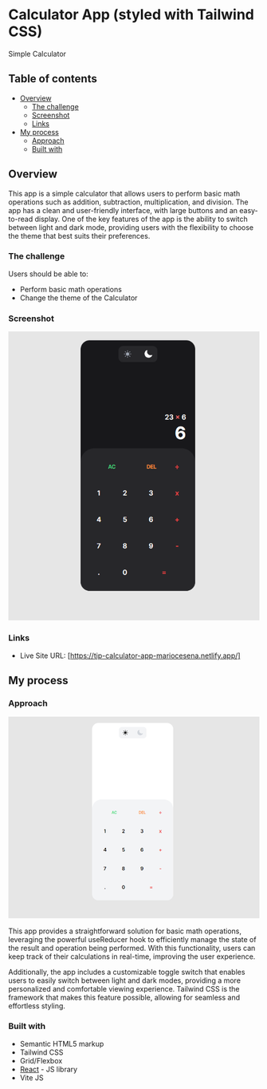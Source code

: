 # Calculator App (styled with Tailwind CSS)

Simple Calculator

## Table of contents

- [Overview](#overview)
  - [The challenge](#the-challenge)
  - [Screenshot](#screenshot)
  - [Links](#links)
- [My process](#my-process)
  - [Approach](#approach)
  - [Built with](#built-with)

## Overview

This app is a simple calculator that allows users to perform basic math operations such as addition, subtraction, multiplication, and division. The app has a clean and user-friendly interface, with large buttons and an easy-to-read display. One of the key features of the app is the ability to switch between light and dark mode, providing users with the flexibility to choose the theme that best suits their preferences.

### The challenge

Users should be able to:

- Perform basic math operations
- Change the theme of the Calculator

### Screenshot

![](./src/assets/dark-mode.png)

### Links

- Live Site URL: [https://tip-calculator-app-mariocesena.netlify.app/]

## My process

### Approach

![](./src/assets/light-mode.png)

This app provides a straightforward solution for basic math operations, leveraging the powerful useReducer hook to efficiently manage the state of the result and operation being performed. With this functionality, users can keep track of their calculations in real-time, improving the user experience.

Additionally, the app includes a customizable toggle switch that enables users to easily switch between light and dark modes, providing a more personalized and comfortable viewing experience. Tailwind CSS is the framework that makes this feature possible, allowing for seamless and effortless styling.

### Built with

- Semantic HTML5 markup
- Tailwind CSS
- Grid/Flexbox
- [React](https://reactjs.org/) - JS library
- Vite JS
